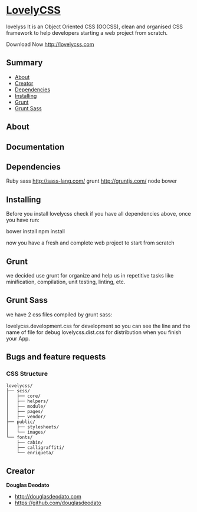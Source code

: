 # [LovelyCSS](http://lovelycss.com)

lovelyss It is an Object Oriented CSS (OOCSS), clean and organised CSS framework to help developers starting a web project from scratch.

Download Now http://lovelycss.com


## Summary 

- [About](#about)
- [Creator](#creator)
- [Dependencies](#dependencies)
- [Installing](#installing)
- [Grunt](#grunt)
- [Grunt Sass](#gruntsass)


## About
## Documentation


## Dependencies
Ruby 
sass http://sass-lang.com/
grunt http://gruntjs.com/
node
bower

## Installing
Before you install lovelycss check if you have all dependencies above, once you have run:

bower install
npm install

now you have a fresh and complete web project to start from scratch 

## Grunt
we decided use grunt for organize and help us in repetitive tasks like minification, compilation, unit testing, linting, etc.


## Grunt Sass
we have 2 css files compiled by grunt sass:

lovelycss.development.css  for development so you can see the line and the name of file for debug
lovelycss.dist.css  for distribution when you finish your App.


## Bugs and feature requests
### CSS Structure

```
lovelycss/
├── scss/
│   ├── core/
│   ├── helpers/
│   ├── module/
│   ├── pages/
│   ├── vendor/
├── public/
│   ├── stylesheets/
│   └── images/
└── fonts/
    ├── cabin/
    ├── calligraffiti/
    └── enriqueta/
```

## Creator

**Douglas Deodato**

- <http://douglasdeodato.com>
- <https://github.com/douglasdeodato>